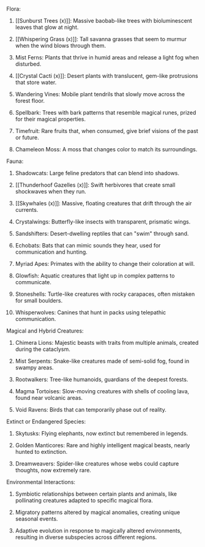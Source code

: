 Flora:

1. [[Sunburst Trees (x)]]: Massive baobab-like trees with bioluminescent leaves that glow at night.

2. [[Whispering Grass (x)]]: Tall savanna grasses that seem to murmur when the wind blows through them.

3. Mist Ferns: Plants that thrive in humid areas and release a light fog when disturbed.

4. [[Crystal Cacti (x)]]: Desert plants with translucent, gem-like protrusions that store water.

5. Wandering Vines: Mobile plant tendrils that slowly move across the forest floor.

6. Spellbark: Trees with bark patterns that resemble magical runes, prized for their magical properties.

7. Timefruit: Rare fruits that, when consumed, give brief visions of the past or future.

8. Chameleon Moss: A moss that changes color to match its surroundings.

Fauna:

1. Shadowcats: Large feline predators that can blend into shadows.

2. [[Thunderhoof Gazelles (x)]]: Swift herbivores that create small shockwaves when they run.

3. [[Skywhales (x)]]: Massive, floating creatures that drift through the air currents.

4. Crystalwings: Butterfly-like insects with transparent, prismatic wings.

5. Sandshifters: Desert-dwelling reptiles that can "swim" through sand.

6. Echobats: Bats that can mimic sounds they hear, used for communication and hunting.

7. Myriad Apes: Primates with the ability to change their coloration at will.

8. Glowfish: Aquatic creatures that light up in complex patterns to communicate.

9. Stoneshells: Turtle-like creatures with rocky carapaces, often mistaken for small boulders.

10. Whisperwolves: Canines that hunt in packs using telepathic communication.

Magical and Hybrid Creatures:

1. Chimera Lions: Majestic beasts with traits from multiple animals, created during the cataclysm.

2. Mist Serpents: Snake-like creatures made of semi-solid fog, found in swampy areas.

3. Rootwalkers: Tree-like humanoids, guardians of the deepest forests.

4. Magma Tortoises: Slow-moving creatures with shells of cooling lava, found near volcanic areas.

5. Void Ravens: Birds that can temporarily phase out of reality.

Extinct or Endangered Species:

1. Skytusks: Flying elephants, now extinct but remembered in legends.

2. Golden Manticores: Rare and highly intelligent magical beasts, nearly hunted to extinction.

3. Dreamweavers: Spider-like creatures whose webs could capture thoughts, now extremely rare.

Environmental Interactions:

1. Symbiotic relationships between certain plants and animals, like pollinating creatures adapted to specific magical flora.

2. Migratory patterns altered by magical anomalies, creating unique seasonal events.

3. Adaptive evolution in response to magically altered environments, resulting in diverse subspecies across different regions.